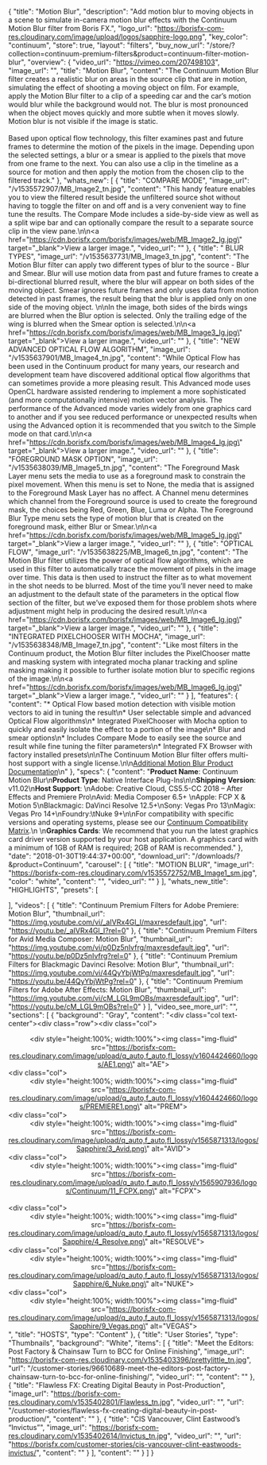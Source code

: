 {
  "title": "Motion Blur",
  "description": "Add motion blur to moving objects in a scene to simulate in-camera motion blur effects with the Continuum Motion Blur filter from Boris FX.",
  "logo_url": "https://borisfx-com-res.cloudinary.com/image/upload/logos/sapphire-logo.png",
  "key_color": "continuum",
  "store": true,
  "layout": "filters",
  "buy_now_url": "/store/?collection=continuum-premium-filters&product=continuum-filter-motion-blur",
  "overview": {
    "video_url": "https://vimeo.com/207498103",
    "image_url": "",
	  "title": "Motion Blur",
    "content": "The Continuum Motion Blur filter creates a realistic blur on areas in the source clip that are in motion, simulating the effect of shooting a moving object on film. For example, apply the Motion Blur filter to a clip of a speeding car and the car’s motion would blur while the background would not. The blur is most pronounced when the object moves quickly and more subtle when it moves slowly. Motion blur is not visible if the image is static.<br><br>Based upon optical flow technology, this filter examines past and future frames to determine the motion of the pixels in the image. Depending upon the selected settings, a blur or a smear is applied to the pixels that move from one frame to the next. You can also use a clip in the timeline as a source for motion and then apply the motion from the chosen clip to the filtered track."
  },
  "whats_new": [
    {
      "title": "COMPARE MODE",
      "image_url": "/v1535572907/MB_Image2_tn.jpg",
      "content": "This handy feature enables you to view the filtered result beside the unfiltered source shot without having to toggle the filter on and off and is a very convenient way to fine tune the results. The Compare Mode includes a side-by-side view as well as a split wipe bar and can optionally compare the result to a separate source clip in the view pane.\n\n<a href=\"https://cdn.borisfx.com/borisfx/images/web/MB_Image2_lg.jpg\" target=\"_blank\">View a larger image</a>.",
      "video_url": ""
    },
    {
      "title": " BLUR TYPES",
      "image_url": "/v1535637731/MB_Image3_tn.jpg",
      "content": "The Motion Blur filter can apply two different types of blur to the source - Blur and Smear. Blur will use motion data from past and future frames to create a bi-directional blurred result, where the blur will appear on both sides of the moving object. Smear ignores future frames and only uses data from motion detected in past frames, the result being that the blur is applied only on one side of the moving object. \n\nIn the image, both sides of the birds wings are blurred when the Blur option is selected. Only the trailing edge of the wing is blurred when the Smear option is selected.\n\n<a href=\"https://cdn.borisfx.com/borisfx/images/web/MB_Image3_lg.jpg\" target=\"_blank\">View a larger image</a>.",
      "video_url": ""
    },
    {
      "title": "NEW ADVANCED OPTICAL FLOW ALGORITHM",
      "image_url": "/v1535637901/MB_Image4_tn.jpg",
      "content": "While Optical Flow has been used in the Continuum product for many years, our research and development team have discovered additional optical flow algorithms that can sometimes provide a more pleasing result. This Advanced mode uses OpenCL hardware assisted rendering to implement a more sophisticated (and more computationally intensive) motion vector analysis.  The performance of the Advanced mode varies widely from one graphics card to another and if you see reduced performance or unexpected results when using the Advanced option it is recommended that you switch to the Simple mode on that card.\n\n<a href=\"https://cdn.borisfx.com/borisfx/images/web/MB_Image4_lg.jpg\" target=\"_blank\">View a larger image</a>.",
      "video_url": ""
    },
    {
      "title": "FOREGROUND MASK OPTION",
      "image_url": "/v1535638039/MB_Image5_tn.jpg",
      "content": "The Foreground Mask Layer menu sets the media to use as a foreground mask to constrain the pixel movement. When this menu is set to None, the media that is assigned to the Foreground Mask Layer has no affect. A Channel menu determines which channel from the Foreground source is used to create the foreground mask, the choices being Red, Green, Blue, Luma or Alpha. The Foreground Blur Type menu sets the type of motion blur that is created on the foreground mask, either Blur or Smear.\n\n<a href=\"https://cdn.borisfx.com/borisfx/images/web/MB_Image5_lg.jpg\" target=\"_blank\">View a larger image</a>.",
      "video_url": ""
    },
    {
      "title": "OPTICAL FLOW",
      "image_url": "/v1535638225/MB_Image6_tn.jpg",
      "content": "The Motion Blur filter utilizes the power of optical flow algorithms, which are used in this filter to automatically trace the movement of pixels in the image over time. This data is then used to instruct the filter as to what movement in the shot needs to be blurred. Most of the time you’ll never need to make an adjustment to the default state of the parameters in the optical flow section of the filter, but we’ve exposed them for those problem shots where adjustment might help in producing the desired result.\n\n<a href=\"https://cdn.borisfx.com/borisfx/images/web/MB_Image6_lg.jpg\" target=\"_blank\">View a larger image</a>.",
      "video_url": ""
    },
    {
      "title": "INTEGRATED PIXELCHOOSER WITH MOCHA",
      "image_url": "/v1535638348/MB_Image7_tn.jpg",
      "content": "Like most filters in the Continuum product, the Motion Blur filter includes the PixelChooser matte and masking system with integrated mocha planar tracking and spline masking making it possible to further isolate motion blur to specific regions of the image.\n\n<a href=\"https://cdn.borisfx.com/borisfx/images/web/MB_Image6_lg.jpg\" target=\"_blank\">View a larger image</a>.",
      "video_url": ""
    }
  ],
  "features": {
    "content": "* Optical Flow based motion detection with visible motion vectors to aid in tuning the result\n* User selectable simple and advanced Optical Flow algorithms\n* Integrated PixelChooser with Mocha option to quickly and easily isolate the effect to a portion of the image\n* Blur and smear options\n* Includes Compare Mode to easily see the source and result while fine tuning the filter parameters\n* Integrated FX Browser with factory installed presets\n\nThe Continuum Motion Blur filter offers multi-host support with a single license.\n\n[Additional Motion Blur Product Documentation](https://web.borisfx.com/helpdocs/?page_id=947)\n"
  },
  "specs": {
    "content": "**Product Name**: Continuum Motion Blur\n**Product Type**: Native Interface Plug-Ins\n\n**Shipping Version**: v11.02\n**Host Support**: \nAdobe: Creative Cloud, CS5.5-CC 2018 – After Effects and Premiere Pro\nAvid: Media Composer 6.5+ \nApple: FCP X & Motion 5\nBlackmagic: DaVinci Resolve 12.5+\nSony: Vegas Pro 13\nMagix: Vegas Pro 14+\nFoundry:\tNuke 9+\n\nFor compatibility with specific versions and operating systems, please see our [Continuum Compatibility Matrix](/faq/continuum-specifications/).\n \n**Graphics Cards**: We recommend that you run the latest graphics card driver version supported by your host application. A graphics card with a minimum of 1GB of RAM is required; 2GB of RAM is recommended."
  },
  "date": "2018-01-30T19:44:37+00:00",
  "download_url": "/downloads/?&product=Continuum",
  "carousel": [
    {
      "title": "MOTION BLUR",
      "image_url": "https://borisfx-com-res.cloudinary.com/v1535572752/MB_Image1_sm.jpg",
      "color": "white",
      "content": "",
      "video_url": ""
    }
  ],
  "whats_new_title": "HIGHLIGHTS",
  "presets": [

  ],
  "videos": [
    {
      "title": "Continuum Premium Filters for Adobe Premiere: Motion Blur",
      "thumbnail_url": "https://img.youtube.com/vi/_aIVRx4Gl_I/maxresdefault.jpg",
      "url": "https://youtu.be/_aIVRx4Gl_I?rel=0"
    },
    {
      "title": "Continuum Premium Filters for Avid Media Composer: Motion Blur",
      "thumbnail_url": "https://img.youtube.com/vi/p0Dz5nIvfrg/maxresdefault.jpg",
      "url": "https://youtu.be/p0Dz5nIvfrg?rel=0"
    },
    {
      "title": "Continuum Premium Filters for Blackmagic Davinci Resolve: Motion Blur",
      "thumbnail_url": "https://img.youtube.com/vi/44QyYbjWtPg/maxresdefault.jpg",
      "url": "https://youtu.be/44QyYbjWtPg?rel=0"
    },
    {
      "title": "Continuum Premium Filters for Adobe After Effects: Motion Blur",
      "thumbnail_url": "https://img.youtube.com/vi/cM_LGL9mOBs/maxresdefault.jpg",
      "url": "https://youtu.be/cM_LGL9mOBs?rel=0"
    }
  ],
  "video_see_more_url": "",
  "sections": [
    {
      "background": "Gray",
      "content": "<div class=\"col text-center\"><div class=\"row\"><div class=\"col\"><span><center><div style=\"height:100%; width:100%\"><img class=\"img-fluid\" src=\"https://borisfx-com-res.cloudinary.com/image/upload/q_auto,f_auto,fl_lossy/v1604424660/logos/AE1.png\" alt=\"AE\"></div></center></div><div class=\"col\"><center><div style=\"height:100%; width:100%\"><img class=\"img-fluid\" src=\"https://borisfx-com-res.cloudinary.com/image/upload/q_auto,f_auto,fl_lossy/v1604424660/logos/PREMIERE1.png\" alt=\"PREM\"></div></center></span></div><div class=\"col\"><center><div style=\"height:100%; width:100%\"><img class=\"img-fluid\" src=\"https://borisfx-com-res.cloudinary.com/image/upload/q_auto,f_auto,fl_lossy/v1565871313/logos/Sapphire/3_Avid.png\" alt=\"AVID\"></div></center></div><div class=\"col\"><center><div style=\"height:100%; width:100%\"><img class=\"img-fluid\" src=\"https://borisfx-com-res.cloudinary.com/image/upload/q_auto,f_auto,fl_lossy/v1565907936/logos/Continuum/11_FCPX.png\" alt=\"FCPX\"></div></center></div><br><div class=\"col\"><center><div style=\"height:100%; width:100%\"><img class=\"img-fluid\" src=\"https://borisfx-com-res.cloudinary.com/image/upload/q_auto,f_auto,fl_lossy/v1565871313/logos/Sapphire/4_Resolve.png\" alt=\"RESOLVE\"></div></center></div><div class=\"col\"><center><div style=\"height:100%; width:100%\"><img class=\"img-fluid\" src=\"https://borisfx-com-res.cloudinary.com/image/upload/q_auto,f_auto,fl_lossy/v1565871313/logos/Sapphire/6_Nuke.png\" alt=\"NUKE\"></div></center></div><div class=\"col\"><center><div style=\"height:100%; width:100%\"><img class=\"img-fluid\" src=\"https://borisfx-com-res.cloudinary.com/image/upload/q_auto,f_auto,fl_lossy/v1565871313/logos/Sapphire/9_Vegas.png\" alt=\"VEGAS\"></div></center></div></div></div>",
	  "title": "HOSTS",
      "type": "Content"
    },
    {
      "title": "User Stories",
      "type": "Thumbnails",
      "background": "White",
      "items": [
        {
          "title": "Meet the Editors: Post Factory & Chainsaw Turn to BCC for Online Finishing",
          "image_url": "https://borisfx-com-res.cloudinary.com/v1535403396/prettylittle_tn.jpg",
          "url": "/customer-stories/96610689-meet-the-editors-post-factory-chainsaw-turn-to-bcc-for-online-finishing/",
          "video_url": "",
          "content": ""
        },
        {
          "title": "Flawless FX: Creating Digital Beauty in Post-Production",
          "image_url": "https://borisfx-com-res.cloudinary.com/v1535402801/Flawless_tn.jpg",
          "video_url": "",
          "url": "/customer-stories/flawless-fx-creating-digital-beauty-in-post-production/",
          "content": ""
        },
        {
          "title": "CIS Vancouver, Clint Eastwood’s “Invictus”",
          "image_url": "https://borisfx-com-res.cloudinary.com/v1535402614/Invictus_tn.jpg",
          "video_url": "",
          "url": "https://borisfx.com/customer-stories/cis-vancouver-clint-eastwoods-invictus/",
          "content": ""
        }
      ],
      "content": ""
    }
  ]
}
